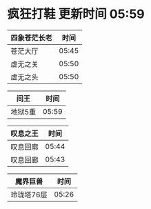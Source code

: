 # 疯狂打鞋 更新时间 05:59

| 四象苍茫长老   | 时间    |
|--------|-------|
| 苍茫大厅 | 05:45 |
| 虚无之关 | 05:50 |
| 虚无之头 | 05:50 |

| 间王   | 时间    |
|--------|-------|
| 地狱5重 | 05:59 |

| 叹息之王   | 时间    |
|--------|-------|
| 叹息回廓 | 05:44 |
| 叹息回廊 | 05:43 |

| 魔界巨兽   | 时间    |
|--------|-------|
| 玲珑塔76层 | 05:26 |